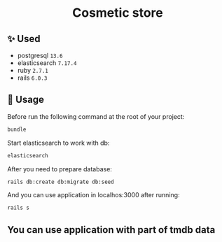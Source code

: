 <h1 align="center">Cosmetic store</h1>

## ✨ Used

* postgresql `13.6`
* elasticsearch `7.17.4`
* ruby `2.7.1`
* rails `6.0.3`

## 🚀 Usage

Before run the following command at the root of your project:

```sh
bundle
```

Start elasticsearch to work with db:

```sh
elasticsearch
```

After you need to prepare database:

```sh
rails db:create db:migrate db:seed
```

And you can use application in localhos:3000 after running:

```sh
rails s
```

## You can use application with part of tmdb data
